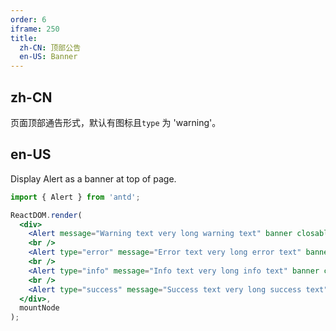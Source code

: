```yaml
---
order: 6
iframe: 250
title:
  zh-CN: 顶部公告
  en-US: Banner
---
```


## zh-CN

页面顶部通告形式，默认有图标且`type` 为 'warning'。

## en-US

Display Alert as a banner at top of page.

````jsx
import { Alert } from 'antd';

ReactDOM.render(
  <div>
    <Alert message="Warning text very long warning text" banner closable />
    <br />
    <Alert type="error" message="Error text very long error text" banner closable />
    <br />
    <Alert type="info" message="Info text very long info text" banner closable />
    <br />
    <Alert type="success" message="Success text very long success text" banner closable />
  </div>,
  mountNode
);
````
